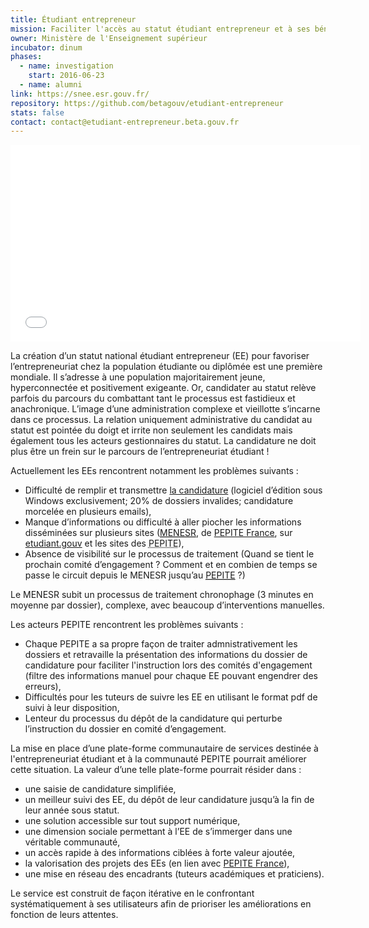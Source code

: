 ```yaml
---
title: Étudiant entrepreneur
mission: Faciliter l'accès au statut étudiant entrepreneur et à ses bénéfices
owner: Ministère de l'Enseignement supérieur
incubator: dinum
phases:
  - name: investigation
    start: 2016-06-23
  - name: alumni
link: https://snee.esr.gouv.fr/
repository: https://github.com/betagouv/etudiant-entrepreneur
stats: false
contact: contact@etudiant-entrepreneur.beta.gouv.fr
---
```


<iframe style="border:none;" width="560" height="315" src="//www.dailymotion.com/embed/video/x4aa7o4" allowfullscreen></iframe>

La création d’un statut national étudiant entrepreneur (EE) pour favoriser l’entrepreneuriat chez la population étudiante ou diplômée est une première mondiale. Il s’adresse à une population majoritairement jeune, hyperconnectée et positivement exigeante. Or, candidater au statut relève parfois du parcours du combattant tant le processus est fastidieux et anachronique. L’image d’une administration complexe et vieillotte s’incarne dans ce processus. La relation uniquement administrative du candidat au statut est pointée du doigt et irrite non seulement les candidats mais également tous les acteurs gestionnaires du statut.
La candidature ne doit plus être un frein sur le parcours de l’entrepreneuriat étudiant !

Actuellement les EEs rencontrent notamment les problèmes suivants :

- Difficulté de remplir et transmettre [la candidature](http://media.etudiant.gouv.fr/file/Statut/01/0/candidature-snee-2016-17_ori_581010.pdf) (logiciel d’édition sous Windows exclusivement; 20% de dossiers invalides; candidature morcelée en plusieurs emails),
- Manque d’informations ou difficulté à aller piocher les informations disséminées sur plusieurs sites ([<abbr title="Ministère de l'Education Nationale, de l'Enseignement Supérieur et de la Recherche">MENESR</abbr>](http://www.enseignementsup-recherche.gouv.fr/cid79926/statut-national-etudiant-entrepreneur.html), de [PEPITE France](http://www.pepite-france.fr/), sur [etudiant.gouv](http://www.etudiant.gouv.fr/pid33854/entrepreneuriat-etudiant.html) et les sites des <abbr title="Pôles Etudiants pour l'Innovation, le Transfert et l'Entrepreneuriat">PEPITE</abbr>),
- Absence de visibilité sur le processus de traitement (Quand se tient le prochain comité d’engagement ? Comment et en combien de temps se passe le circuit depuis le MENESR jusqu’au [<abbr title="Pôles Etudiants pour l'Innovation, le Transfert et l'Entrepreneuriat">PEPITE</abbr>](http://www.enseignementsup-recherche.gouv.fr/cid79223/pepite-poles-etudiants-pour-innovation-transfert-entrepreneuriat.html) ?)

Le MENESR subit un processus de traitement chronophage (3 minutes en moyenne par dossier), complexe, avec beaucoup d’interventions manuelles.

Les acteurs PEPITE rencontrent les problèmes suivants :

- Chaque PEPITE a sa propre façon de traiter admnistrativement les dossiers et retravaille la présentation des informations du dossier de candidature pour faciliter l'instruction lors des comités d'engagement (filtre des informations manuel pour chaque EE pouvant engendrer des erreurs),
- Difficultés pour les tuteurs de suivre les EE en utilisant le format pdf de suivi à leur disposition,
- Lenteur du processus du dépôt de la candidature qui perturbe l’instruction du dossier en comité d’engagement.

La mise en place d’une plate-forme communautaire de services destinée à l'entrepreneuriat étudiant et à la communauté PEPITE pourrait améliorer cette situation. La valeur d’une telle plate-forme pourrait résider dans :

- une saisie de candidature simplifiée,
- un meilleur suivi des EE, du dépôt de leur candidature jusqu’à la fin de leur année sous statut.
- une solution accessible sur tout support numérique,
- une dimension sociale permettant à l’EE de s’immerger dans une véritable communauté,
- un accès rapide à des informations ciblées à forte valeur ajoutée,
- la valorisation des projets des EEs (en lien avec [PEPITE France](http://www.pepite-france.fr/)),
- une mise en réseau des encadrants (tuteurs académiques et praticiens).


Le service est construit de façon itérative en le confrontant systématiquement à ses utilisateurs afin de prioriser les améliorations en fonction de leurs attentes.
